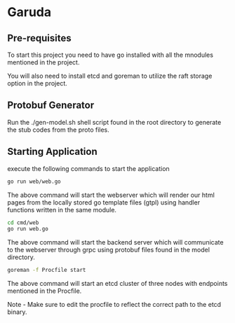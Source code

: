 # Garuda

## Pre-requisites

To start this project you need to have go installed with all the mnodules mentioned in the project.

You will also need to install etcd and goreman to utilize the raft storage option in the project. 

## Protobuf Generator

Run the ./gen-model.sh shell script found in the root directory to generate the stub codes from the proto files. 

## Starting Application

execute the following commands to start the application

```bash
go run web/web.go
```

The above command will start the webserver which will render our html pages from the locally stored go template files (gtpl) using handler functions written in the same module. 

```bash
cd cmd/web
go run web.go
```
The above command will start the backend server which will communicate to the webserver through grpc using protobuf files found in the model directory.   

```bash
goreman -f Procfile start
```
The above command will start an etcd cluster of three nodes with endpoints mentioned in the Procfile.

Note - Make sure to edit the procfile to reflect the correct path to the etcd binary. 

